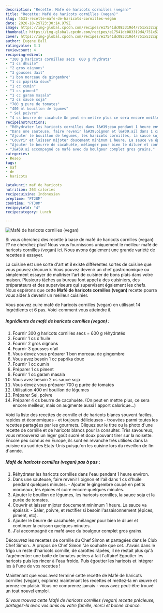```yaml
---
description: "Recette: Mafé de haricots cornilles (vegan)"
title: "Recette: Mafé de haricots cornilles (vegan)"
slug: 4531-recette-mafe-de-haricots-cornilles-vegan
date: 2020-10-29T23:30:14.979Z
image: https://img-global.cpcdn.com/recipes/e17541dc083319d4/751x532cq70/mafe-de-haricots-cornilles-vegan-photo-principale-de-la-recette.jpg
thumbnail: https://img-global.cpcdn.com/recipes/e17541dc083319d4/751x532cq70/mafe-de-haricots-cornilles-vegan-photo-principale-de-la-recette.jpg
cover: https://img-global.cpcdn.com/recipes/e17541dc083319d4/751x532cq70/mafe-de-haricots-cornilles-vegan-photo-principale-de-la-recette.jpg
author: Eugene Ball
ratingvalue: 3.1
reviewcount: 4
recipeingredient:
- "300 g haricots cornilles secs  600 g rhydrats"
- "1 cs dhuile"
- "2 gros oignons"
- "3 gousses dail"
- "1 bon morceau de gingembre"
- "1 cc paprika doux"
- "1 cc cumin"
- "1 cs piment"
- "1 cc garam masala"
- "2 cs sauce soja"
- "700 g pure de tomates"
- "400 ml bouillon de lgumes"
- " Sel poivre"
- "4 cs beurre de cacahute On peut en mettre plus ce sera encore meilleur mais on augmente aussi lapport calorique"
recipeinstructions:
- "Réhydrater les haricots cornilles dans l&#39;eau pendant 1 heure environ."
- "Dans une sauteuse, faire revenir l&#39;oignon et l&#39;ail dans 1 cs d&#39;huile pendant quelques minutes. Ajouter le gingembre coupé en petits morceaux, les épices et cuire encore quelques minutes."
- "Ajouter le bouillon de légumes, les haricots cornilles, la sauce soja et la purée de tomates."
- "Couvrir et laisser mijoter doucement minimum 1 heure. La sauce va épaissir. Saler, poivre, et rectifier si besoin l&#39;assaisonnement (épices, piment, etc)."
- "Ajouter le beurre de cacahuète, mélanger pour bien le diluer et continuer la cuisson quelques minutes."
- "J&#39;ai accompagné ce mafé avec du boulgour complet gros grains."
categories:
- Resep
tags:
- maf
- de
- haricots

katakunci: maf de haricots 
nutrition: 263 calories
recipecuisine: Indonesian
preptime: "PT28M"
cooktime: "PT30M"
recipeyield: "4"
recipecategory: Lunch

---
```



![Mafé de haricots cornilles (vegan)](https://img-global.cpcdn.com/recipes/e17541dc083319d4/751x532cq70/mafe-de-haricots-cornilles-vegan-photo-principale-de-la-recette.jpg)

Si vous cherchez des recette à base de mafé de haricots cornilles (vegan) ?? ne cherchez plus! Nous vous fournissons uniquement le meilleur mafé de haricots cornilles (vegan) ici. Nous avons également une grande variété de recettes à essayer.

La cuisine est une sorte d'art et il existe différentes sortes de cuisine que vous pouvez découvrir. Vous pouvez devenir un chef gastronomique ou simplement essayer de maîtriser l'art de cuisiner de bons plats dans votre maison. Plusieurs tâches au bureau font appel à des cuisiniers, des préparateurs et des superviseurs qui supervisent également les chefs. Nous espérons que cette <strong> Mafé de haricots cornilles (vegan) </strong> recette pourra vous aider à devenir un meilleur cuisinier.

<!--inarticleads1-->

Vous pouvez cuire mafé de haricots cornilles (vegan) en utilisant 14 Ingrédients et 6 pas. Voici comment vous atteindre il.

##### Ingrédients de mafé de haricots cornilles (vegan) :

1. Fournir 300 g haricots cornilles secs = 600 g réhydratés
1. Fournir 1 cs d&#39;huile
1. Fournir 2 gros oignons
1. Fournir 3 gousses d&#39;ail
1. Vous devez vous préparer 1 bon morceau de gingembre
1. Vous avez besoin 1 cc paprika doux
1. Fournir 1 cc cumin
1. Préparer 1 cs piment
1. Fournir 1 cc garam masala
1. Vous avez besoin 2 cs sauce soja
1. Vous devez vous préparer 700 g purée de tomates
1. Utilisation 400 ml bouillon de légumes
1. Préparer  Sel, poivre
1. Préparer 4 cs beurre de cacahuète. (On peut en mettre plus, ce sera encore meilleur, mais on augmente aussi l&#39;apport calorique...)


Voici la liste des recettes de cornille et de haricots blancs souvent faciles, rapides et économiques - et toujours délicieuses - trouvées parmi toutes les recettes partagées par les gourmets. Cliquez sur le titre ou la photo d&#39;une recette de cornille et de haricots blancs pour la consulter. Très savoureux, vous retrouverez un léger goût sucré et doux pouvant tirer sur la noisette. Encore peu connus en Europe, ils sont en revanche très utilisés dans la cuisine du sud des Etats-Unis puisqu&#39;on les cuisine lors du réveillon de fin d&#39;année. 

<!--inarticleads2-->

##### Mafé de haricots cornilles (vegan) pas à pas :

1. Réhydrater les haricots cornilles dans l&#39;eau pendant 1 heure environ.
1. Dans une sauteuse, faire revenir l&#39;oignon et l&#39;ail dans 1 cs d&#39;huile pendant quelques minutes. - Ajouter le gingembre coupé en petits morceaux, les épices et cuire encore quelques minutes.
1. Ajouter le bouillon de légumes, les haricots cornilles, la sauce soja et la purée de tomates.
1. Couvrir et laisser mijoter doucement minimum 1 heure. La sauce va épaissir. - Saler, poivre, et rectifier si besoin l&#39;assaisonnement (épices, piment, etc).
1. Ajouter le beurre de cacahuète, mélanger pour bien le diluer et continuer la cuisson quelques minutes.
1. J&#39;ai accompagné ce mafé avec du boulgour complet gros grains.


Découvrez les recettes de cornille du Chef Simon et partagées dans le Club Chef Simon.. A propos de Chef Simon &#34;Je souhaite que cet. J&#39;avais dans le frigo un reste d&#39;haricots cornille, de carottes râpées, il ne restait plus qu&#39;à l&#39;agrémenter: une boîte de tomates pelées à fait l&#39;affaire! Egoutter les haricots puis les rincer à l&#39;eau froide. Puis égoutter les haricots et intégrer les à l&#39;une de vos recettes ! 

<!--inarticleads1-->

<p>
Maintenant que vous avez terminé cette recette de Mafé de haricots cornilles (vegan), explorez maintenant les recettes et mettez-la en œuvre et prenez-en plaisir. Vous ne comprenez jamais - vous avez peut-être trouvé un tout nouvel emploi.
</p>

<p>
<i>Si vous trouvez cette Mafé de haricots cornilles (vegan) recette précieuse, partagez-la avec vos amis ou votre famille, merci et bonne chance.</i>
</p>
